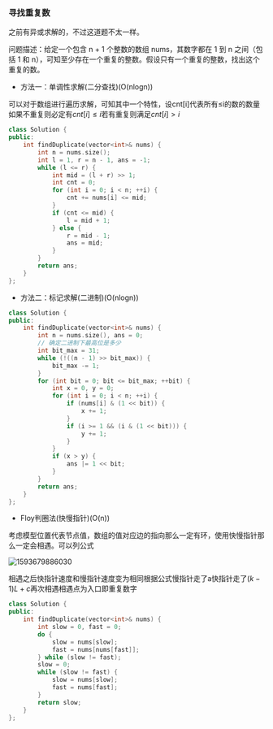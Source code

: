 ### 寻找重复数

之前有异或求解的，不过这道题不太一样。

问题描述：给定一个包含 n + 1 个整数的数组 nums，其数字都在 1 到 n 之间（包括 1 和 n），可知至少存在一个重复的整数。假设只有一个重复的整数，找出这个重复的数。

* 方法一：单调性求解(二分查找)(O(nlogn))

可以对于数组进行遍历求解，可知其中一个特性，设cnt[i]代表所有$\leq$i的数的数量如果不重复则必定有$cnt[i]\leq i$若有重复则满足$cnt[i]>i$

~~~ c++
class Solution {
public:
    int findDuplicate(vector<int>& nums) {
        int n = nums.size();
        int l = 1, r = n - 1, ans = -1;
        while (l <= r) {
            int mid = (l + r) >> 1;
            int cnt = 0;
            for (int i = 0; i < n; ++i) {
                cnt += nums[i] <= mid;
            }
            if (cnt <= mid) {
                l = mid + 1;
            } else {
                r = mid - 1;
                ans = mid;
            }
        }
        return ans;
    }
};
~~~

* 方法二：标记求解(二进制)(O(nlogn))

~~~c++
class Solution {
public:
    int findDuplicate(vector<int>& nums) {
        int n = nums.size(), ans = 0;
        // 确定二进制下最高位是多少
        int bit_max = 31;
        while (!((n - 1) >> bit_max)) {
            bit_max -= 1;
        }
        for (int bit = 0; bit <= bit_max; ++bit) {
            int x = 0, y = 0;
            for (int i = 0; i < n; ++i) {
                if (nums[i] & (1 << bit)) {
                    x += 1;
                }
                if (i >= 1 && (i & (1 << bit))) {
                    y += 1;
                }
            }
            if (x > y) {
                ans |= 1 << bit;
            }
        }
        return ans;
    }
};
~~~

* Floy判圈法(快慢指针)(O(n))

考虑模型位置代表节点值，数组的值对应边的指向那么一定有环，使用快慢指针那么一定会相遇。可以列公式

![1593679886030](C:\Users\82490\AppData\Roaming\Typora\typora-user-images\1593679886030.png)

相遇之后快指针速度和慢指针速度变为相同根据公式慢指针走了a快指针走了$(k-1)L+c$再次相遇相遇点为入口即重复数字

~~~c++
class Solution {
public:
    int findDuplicate(vector<int>& nums) {
        int slow = 0, fast = 0;
        do {
            slow = nums[slow];
            fast = nums[nums[fast]];
        } while (slow != fast);
        slow = 0;
        while (slow != fast) {
            slow = nums[slow];
            fast = nums[fast];
        }
        return slow;
    }
};
~~~



